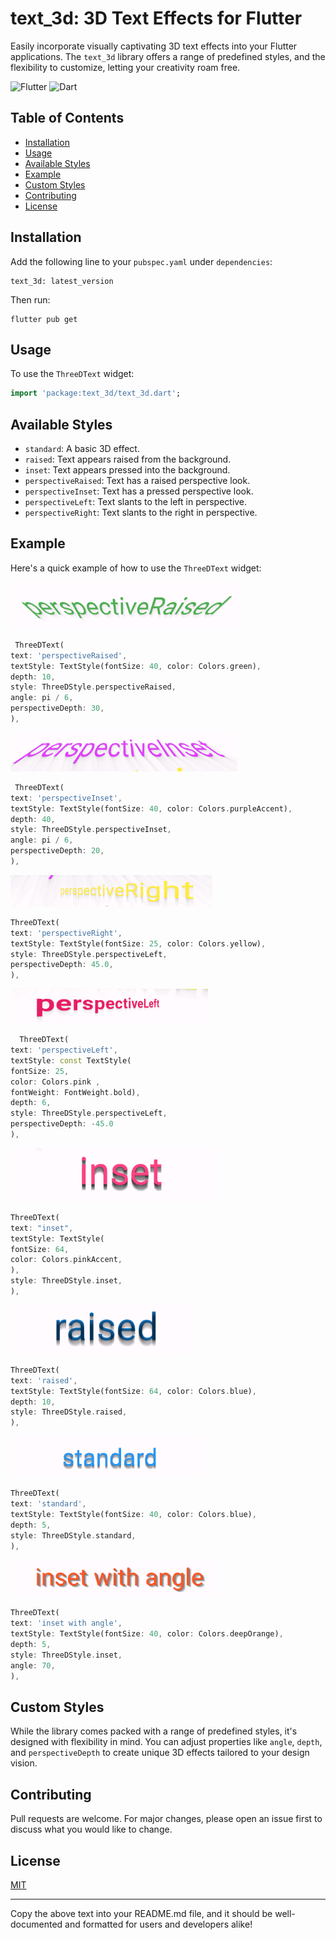 # text_3d: 3D Text Effects for Flutter

Easily incorporate visually captivating 3D text effects into your Flutter applications.
The `text_3d` library offers a range of predefined styles, and the flexibility to customize, letting
your creativity roam free.

![Flutter](https://img.shields.io/badge/Flutter%20-%2302569B.svg?style=flat&logo=flutter&logoColor=FFFFFF)
![Dart](https://img.shields.io/badge/dart-%230175C2.svg?style=flat&logo=dart&logoColor=FFFFFF)
## Table of Contents

- [Installation](#installation)
- [Usage](#usage)
- [Available Styles](#available-styles)
- [Example](#example)
- [Custom Styles](#custom-styles)
- [Contributing](#contributing)
- [License](#license)

## Installation

Add the following line to your `pubspec.yaml` under `dependencies`:

```
text_3d: latest_version
```

Then run:

```
flutter pub get
```

## Usage

To use the `ThreeDText` widget:

```dart
import 'package:text_3d/text_3d.dart';
```

## Available Styles

- `standard`: A basic 3D effect.
- `raised`: Text appears raised from the background.
- `inset`: Text appears pressed into the background.
- `perspectiveRaised`: Text has a raised perspective look.
- `perspectiveInset`: Text has a pressed perspective look.
- `perspectiveLeft`: Text slants to the left in perspective.
- `perspectiveRight`: Text slants to the right in perspective.

## Example

Here's a quick example of how to use the `ThreeDText` widget:

![Example Image](https://github.com/setayeshce/text3d/blob/main/assets/images/perspectiveRaised.png?raw=true)


```dart
 ThreeDText(
text: 'perspectiveRaised',
textStyle: TextStyle(fontSize: 40, color: Colors.green),
depth: 10,
style: ThreeDStyle.perspectiveRaised,
angle: pi / 6,
perspectiveDepth: 30, 
),

```

![Example Image](https://github.com/setayeshce/text3d/blob/main/assets/images/perspectiveInset.png?raw=true)


```dart
 ThreeDText(
text: 'perspectiveInset',
textStyle: TextStyle(fontSize: 40, color: Colors.purpleAccent),
depth: 40,
style: ThreeDStyle.perspectiveInset,
angle: pi / 6,
perspectiveDepth: 20,
),
```

![Example Image](https://github.com/setayeshce/text3d/blob/main/assets/images/perspectiveRight.png?raw=true)

```dart
ThreeDText(
text: 'perspectiveRight',
textStyle: TextStyle(fontSize: 25, color: Colors.yellow),
style: ThreeDStyle.perspectiveLeft,
perspectiveDepth: 45.0,
),
```

![Example Image](https://github.com/setayeshce/text3d/blob/main/assets/images/perspectiveLeft.png?raw=true)


```dart
  ThreeDText(
text: 'perspectiveLeft',
textStyle: const TextStyle(
fontSize: 25,
color: Colors.pink ,
fontWeight: FontWeight.bold),
depth: 6,
style: ThreeDStyle.perspectiveLeft,
perspectiveDepth: -45.0
),
```

![Example Image](https://github.com/setayeshce/text3d/blob/main/assets/images/inset.png?raw=true)

```dart
ThreeDText(
text: "inset",
textStyle: TextStyle(
fontSize: 64,
color: Colors.pinkAccent,
),
style: ThreeDStyle.inset,
),
```


![Example Image](https://github.com/setayeshce/text3d/blob/main/assets/images/raised.png?raw=true)

```dart
ThreeDText(
text: 'raised',
textStyle: TextStyle(fontSize: 64, color: Colors.blue),
depth: 10,
style: ThreeDStyle.raised,
),
```

![Example Image](https://github.com/setayeshce/text3d/blob/main/assets/images/standard.png?raw=true)


```dart
ThreeDText(
text: 'standard',
textStyle: TextStyle(fontSize: 40, color: Colors.blue),
depth: 5,
style: ThreeDStyle.standard,
),
```

![Example Image](https://github.com/setayeshce/text3d/blob/main/assets/images/insetAngle.png?raw=true)


```dart
ThreeDText(
text: 'inset with angle',
textStyle: TextStyle(fontSize: 40, color: Colors.deepOrange),
depth: 5,
style: ThreeDStyle.inset,
angle: 70,
),
```

## Custom Styles

While the library comes packed with a range of predefined styles, it's designed with flexibility in
mind. You can adjust properties like `angle`, `depth`, and `perspectiveDepth` to create unique 3D
effects tailored to your design vision.

## Contributing

Pull requests are welcome. For major changes, please open an issue first to discuss what you would
like to change.

## License

[MIT](https://choosealicense.com/licenses/mit/)

---

Copy the above text into your README.md file, and it should be well-documented and formatted for
users and developers alike!